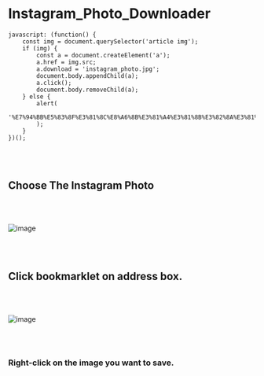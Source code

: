 # Instagram_Photo_Downloader

```
javascript: (function() {
	const img = document.querySelector('article img');
	if (img) {
		const a = document.createElement('a');
		a.href = img.src;
		a.download = 'instagram_photo.jpg';
		document.body.appendChild(a);
		a.click();
		document.body.removeChild(a);
	} else {
		alert(
			'%E7%94%BB%E5%83%8F%E3%81%8C%E8%A6%8B%E3%81%A4%E3%81%8B%E3%82%8A%E3%81%BE%E3%81%9B%E3%82%93%E3%81%A7%E3%81%97%E3%81%9F%E3%80%82'
		);
	}
})();
```

<br>
<br>

## Choose The Instagram Photo

<br>
<br>

![image](https://github.com/user-attachments/assets/8dd9dfbc-5c7b-424d-8845-0d00aec169a0)


<br>
<br>

## Click bookmarklet on address box.

<br>
<br>

![image](https://github.com/user-attachments/assets/6d594a05-e7f2-4b8c-a2cf-d98c1bc98543)

<br>
<br>

### Right-click on the image you want to save.

<br>
<br>



